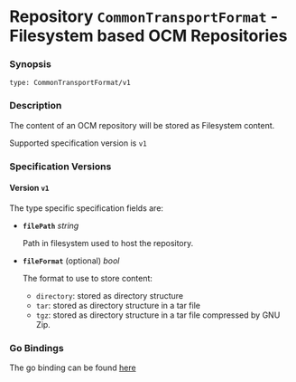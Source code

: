 
# Repository `CommonTransportFormat` - Filesystem based OCM Repositories


### Synopsis

```
type: CommonTransportFormat/v1
```

### Description

The content of an OCM repository will be stored as Filesystem content.

Supported specification version is `v1`

### Specification Versions

#### Version `v1`

The type specific specification fields are:

- **`filePath`** *string*

  Path in filesystem used to host the repository.

- **`fileFormat`** (optional) *bool*

  The format to use to store content:
  - `directory`: stored as directory structure
  - `tar`: stored as directory structure in a tar file
  - `tgz`: stored as directory structure in a tar file compressed by GNU Zip.


### Go Bindings

The go binding can be found [here](../../../oci/repositories/ctf/type.go)

